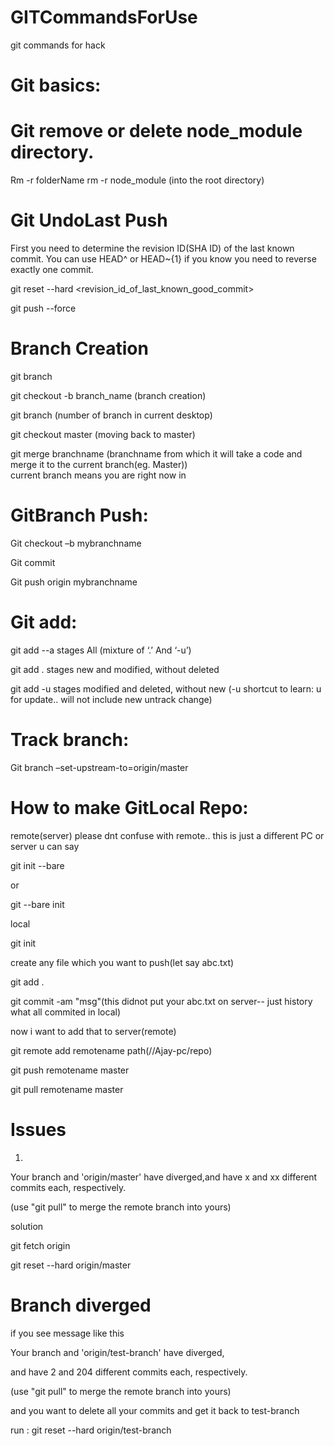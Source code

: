 # GITCommandsForUse
git commands for hack


# Git basics:


# Git remove or delete node_module directory.
Rm -r folderName
rm -r node_module (into the root directory)


# Git UndoLast Push

First you need to determine the revision ID(SHA ID) of the last known commit. You can use HEAD^ or HEAD~{1} if you know you need to reverse exactly one commit.

git reset --hard <revision_id_of_last_known_good_commit>

git push --force

# Branch Creation

git branch

git checkout -b branch_name (branch creation)

git branch (number of branch in current desktop)


git checkout master (moving back to master)

git merge branchname (branchname from which it will take a code and merge it to the current branch(eg. Master))  
current branch means you are right now in


# GitBranch Push:

Git checkout –b mybranchname

Git commit 

Git push origin mybranchname



# Git add:

git add --a stages All (mixture of ‘.’ And ‘-u’)

git add . stages new and modified, without deleted

git add -u stages modified and deleted, without new  (-u shortcut to learn: u for update.. will not include new untrack change)

# Track branch:

Git branch –set-upstream-to=origin/master


# How to make GitLocal Repo:

remote(server)   please dnt confuse with remote.. this is just a different PC or server u can say

git init --bare

or

git --bare init

local

git init

create any file which you want to push(let say abc.txt)

git add .

git commit -am "msg"(this didnot put your abc.txt on server-- just history what all commited in local)


now i want to add that to server(remote)

git remote add remotename path(//Ajay-pc/repo)

git push remotename master


git pull remotename master


# Issues

1)
Your branch and 'origin/master' have diverged,and have x and xx different commits each, respectively.

(use "git pull" to merge the remote branch into yours)

solution

git fetch origin

git reset --hard origin/master

# Branch diverged

if you see message like this

Your branch and 'origin/test-branch' have diverged,

and have 2 and 204 different commits each, respectively.

(use "git pull" to merge the remote branch into yours)

and you want to delete all your commits and get it back to test-branch 

run : git reset --hard origin/test-branch

